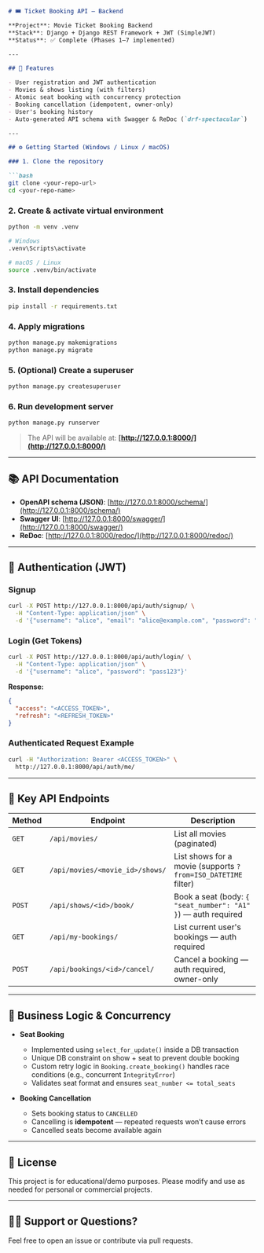 
````markdown
# 🎟️ Ticket Booking API — Backend

**Project**: Movie Ticket Booking Backend  
**Stack**: Django + Django REST Framework + JWT (SimpleJWT)  
**Status**: ✅ Complete (Phases 1–7 implemented)

---

## 🧩 Features

- User registration and JWT authentication
- Movies & shows listing (with filters)
- Atomic seat booking with concurrency protection
- Booking cancellation (idempotent, owner-only)
- User's booking history
- Auto-generated API schema with Swagger & ReDoc (`drf-spectacular`)

---

## ⚙️ Getting Started (Windows / Linux / macOS)

### 1. Clone the repository

```bash
git clone <your-repo-url>
cd <your-repo-name>
````

### 2. Create & activate virtual environment

```bash
python -m venv .venv

# Windows
.venv\Scripts\activate

# macOS / Linux
source .venv/bin/activate
```

### 3. Install dependencies

```bash
pip install -r requirements.txt
```

### 4. Apply migrations

```bash
python manage.py makemigrations
python manage.py migrate
```

### 5. (Optional) Create a superuser

```bash
python manage.py createsuperuser
```

### 6. Run development server

```bash
python manage.py runserver
```

> The API will be available at: **[http://127.0.0.1:8000/](http://127.0.0.1:8000/)**

---

## 📚 API Documentation

* **OpenAPI schema (JSON)**: [http://127.0.0.1:8000/schema/](http://127.0.0.1:8000/schema/)
* **Swagger UI**: [http://127.0.0.1:8000/swagger/](http://127.0.0.1:8000/swagger/)
* **ReDoc**: [http://127.0.0.1:8000/redoc/](http://127.0.0.1:8000/redoc/)

---

## 🔐 Authentication (JWT)

### Signup

```bash
curl -X POST http://127.0.0.1:8000/api/auth/signup/ \
  -H "Content-Type: application/json" \
  -d '{"username": "alice", "email": "alice@example.com", "password": "pass123"}'
```

### Login (Get Tokens)

```bash
curl -X POST http://127.0.0.1:8000/api/auth/login/ \
  -H "Content-Type: application/json" \
  -d '{"username": "alice", "password": "pass123"}'
```

**Response:**

```json
{
  "access": "<ACCESS_TOKEN>",
  "refresh": "<REFRESH_TOKEN>"
}
```

### Authenticated Request Example

```bash
curl -H "Authorization: Bearer <ACCESS_TOKEN>" \
  http://127.0.0.1:8000/api/auth/me/
```

---

## 🔑 Key API Endpoints

| Method | Endpoint                        | Description                                                   |
| ------ | ------------------------------- | ------------------------------------------------------------- |
| `GET`  | `/api/movies/`                  | List all movies (paginated)                                   |
| `GET`  | `/api/movies/<movie_id>/shows/` | List shows for a movie (supports `?from=ISO_DATETIME` filter) |
| `POST` | `/api/shows/<id>/book/`         | Book a seat (body: `{ "seat_number": "A1" }`) — auth required |
| `GET`  | `/api/my-bookings/`             | List current user's bookings — auth required                  |
| `POST` | `/api/bookings/<id>/cancel/`    | Cancel a booking — auth required, owner-only                  |

---

## 🧠 Business Logic & Concurrency

* **Seat Booking**

  * Implemented using `select_for_update()` inside a DB transaction
  * Unique DB constraint on show + seat to prevent double booking
  * Custom retry logic in `Booking.create_booking()` handles race conditions (e.g., concurrent `IntegrityError`)
  * Validates seat format and ensures `seat_number <= total_seats`

* **Booking Cancellation**

  * Sets booking status to `CANCELLED`
  * Cancelling is **idempotent** — repeated requests won’t cause errors
  * Cancelled seats become available again

---

## 📝 License

This project is for educational/demo purposes. Please modify and use as needed for personal or commercial projects.

---

## 🙋‍♂️ Support or Questions?

Feel free to open an issue or contribute via pull requests.

```

